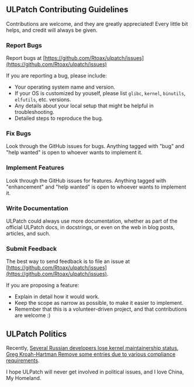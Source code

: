 ## ULPatch Contributing Guidelines

Contributions are welcome, and they are greatly appreciated! Every little bit helps, and credit will always be given.


### Report Bugs

Report bugs at [https://github.com/Rtoax/ulpatch/issues](https://github.com/Rtoax/ulpatch/issues)

If you are reporting a bug, please include:

* Your operating system name and version.
* If your OS is customized by youself, please list `glibc`, `kernel`, `binutils`, `elfutils`, etc. versions.
* Any details about your local setup that might be helpful in troubleshooting.
* Detailed steps to reproduce the bug.


### Fix Bugs

Look through the GitHub issues for bugs. Anything tagged with "bug" and "help wanted" is open to whoever wants to implement it.


### Implement Features

Look through the GitHub issues for features. Anything tagged with "enhancement" and "help wanted" is open to whoever wants to implement it.


### Write Documentation

ULPatch could always use more documentation, whether as part of the official ULPatch docs, in docstrings, or even on the web in blog posts, articles, and such.


### Submit Feedback

The best way to send feedback is to file an issue at [https://github.com/Rtoax/ulpatch/issues](https://github.com/Rtoax/ulpatch/issues).

If you are proposing a feature:

* Explain in detail how it would work.
* Keep the scope as narrow as possible, to make it easier to implement.
* Remember that this is a volunteer-driven project, and that contributions are welcome :)


## ULPatch Politics

Recently, [Several Russian developers lose kernel maintainership status](https://lwn.net/Articles/995186/), [Greg Kroah-Hartman Remove some entries due to various compliance requirements](https://git.kernel.org/pub/scm/linux/kernel/git/torvalds/linux.git/commit/?id=6e90b675cf94).

I hope ULPatch will never get involved in political issues, and I love China, My Homeland.

